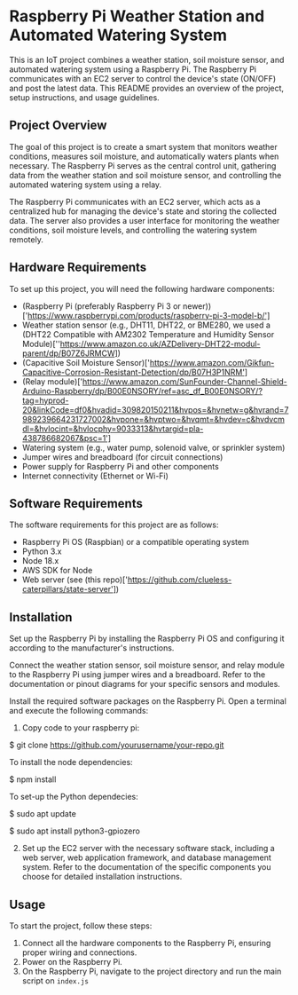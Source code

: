 # Raspberry Pi Weather Station and Automated Watering System

This is an IoT project combines a weather station, soil moisture sensor, and automated watering system using a Raspberry Pi. The Raspberry Pi communicates with an EC2 server to control the device's state (ON/OFF) and post the latest data. This README provides an overview of the project, setup instructions, and usage guidelines.

## Project Overview

The goal of this project is to create a smart system that monitors weather conditions, measures soil moisture, and automatically waters plants when necessary. The Raspberry Pi serves as the central control unit, gathering data from the weather station and soil moisture sensor, and controlling the automated watering system using a relay.

The Raspberry Pi communicates with an EC2 server, which acts as a centralized hub for managing the device's state and storing the collected data. The server also provides a user interface for monitoring the weather conditions, soil moisture levels, and controlling the watering system remotely.

## Hardware Requirements

To set up this project, you will need the following hardware components:

- (Raspberry Pi (preferably Raspberry Pi 3 or newer))['https://www.raspberrypi.com/products/raspberry-pi-3-model-b/']
- Weather station sensor (e.g., DHT11, DHT22, or BME280, we used a (DHT22 Compatible with AM2302 Temperature and Humidity Sensor Module)[''https://www.amazon.co.uk/AZDelivery-DHT22-modul-parent/dp/B07Z6JRMCW])
- (Capacitive Soil Moisture Sensor)['https://www.amazon.com/Gikfun-Capacitive-Corrosion-Resistant-Detection/dp/B07H3P1NRM']
- (Relay module)['https://www.amazon.com/SunFounder-Channel-Shield-Arduino-Raspberry/dp/B00E0NSORY/ref=asc_df_B00E0NSORY/?tag=hyprod-20&linkCode=df0&hvadid=309820150211&hvpos=&hvnetw=g&hvrand=7989239664231727002&hvpone=&hvptwo=&hvqmt=&hvdev=c&hvdvcmdl=&hvlocint=&hvlocphy=9033313&hvtargid=pla-438786682067&psc=1']
- Watering system (e.g., water pump, solenoid valve, or sprinkler system)
- Jumper wires and breadboard (for circuit connections)
- Power supply for Raspberry Pi and other components
- Internet connectivity (Ethernet or Wi-Fi)

## Software Requirements

The software requirements for this project are as follows:

- Raspberry Pi OS (Raspbian) or a compatible operating system
- Python 3.x
- Node 18.x
- AWS SDK for Node
- Web server (see (this repo)['https://github.com/clueless-caterpillars/state-server'])

## Installation

Set up the Raspberry Pi by installing the Raspberry Pi OS and configuring it according to the manufacturer's instructions.

Connect the weather station sensor, soil moisture sensor, and relay module to the Raspberry Pi using jumper wires and a breadboard. Refer to the documentation or pinout diagrams for your specific sensors and modules.

Install the required software packages on the Raspberry Pi. Open a terminal and execute the following commands:

1. Copy code to your raspberry pi:

$ git clone https://github.com/yourusername/your-repo.git

To install the node dependencies: 

$ npm install

To set-up the Python dependecies:

$ sudo apt update

$ sudo apt install python3-gpiozero

2. Set up the EC2 server with the necessary software stack, including a web server, web application framework, and database management system. Refer to the documentation of the specific components you choose for detailed installation instructions.

## Usage
To start the project, follow these steps:

1. Connect all the hardware components to the Raspberry Pi, ensuring proper wiring and connections.
2. Power on the Raspberry Pi.
3. On the Raspberry Pi, navigate to the project directory and run the main script on `index.js`


